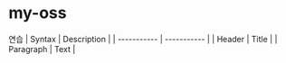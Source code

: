 # my-oss
연습
	| Syntax | Description |
| ----------- | ----------- |
| Header | Title |
| Paragraph | Text |

